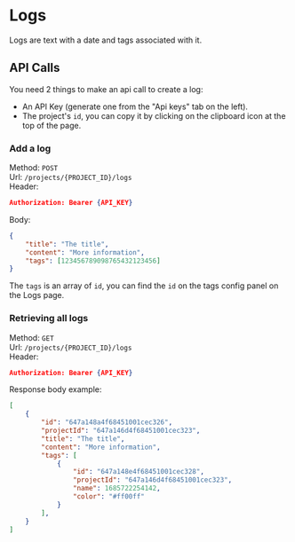 # Logs

Logs are text with a date and tags associated with it.

## API Calls

You need 2 things to make an api call to create a log:

- An API Key (generate one from the "Api keys" tab on the left).
- The project's `id`, you can copy it by clicking on the clipboard icon at the top of the page.

### Add a log

Method: `POST`  
Url: `/projects/{PROJECT_ID}/logs`  
Header: 
```json
Authorization: Bearer {API_KEY}
```
Body:
```json
{
	"title": "The title",
	"content": "More information",
	"tags": [123456789098765432123456]
}
```

The `tags` is an array of `id`, you can find the `id` on the tags config panel on the Logs page.

### Retrieving all logs

Method: `GET`  
Url: `/projects/{PROJECT_ID}/logs`  
Header: 
```json
Authorization: Bearer {API_KEY}
```
Response body example:
```json
[
	{
		"id": "647a148a4f68451001cec326",
		"projectId": "647a146d4f68451001cec323",
		"title": "The title",
		"content": "More information",
		"tags": [
			{
				"id": "647a148e4f68451001cec328",
				"projectId": "647a146d4f68451001cec323",
				"name": 1685722254142,
				"color": "#ff00ff"
			}
		],
	}
]
```
